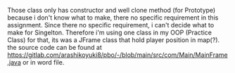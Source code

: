 Those class only has constructor and well clone method (for Prototype) because i don't know what to make, there no specific requirement in this assignment.
Since there no specific requirement, i can't decide what to make for Singelton. Therefore i'm using one class in my OOP (Practice Class) for that, its was
a JFrame class that hold player position in map(?). the source code can be found at https://gitlab.com/arashikoyuki8/pbo/-/blob/main/src/com/Main/MainFrame.java or in word file.
